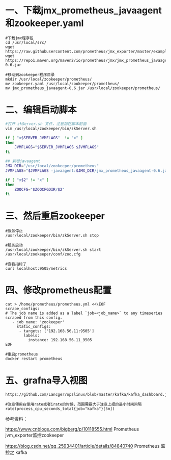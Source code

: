 # 一、下载jmx_prometheus_javaagent和zookeeper.yaml

```
#下载jmx程序包
cd /usr/local/src/
wget https://raw.githubusercontent.com/prometheus/jmx_exporter/master/example_configs/zookeeper.yaml
wget https://repo1.maven.org/maven2/io/prometheus/jmx/jmx_prometheus_javaagent/0.6/jmx_prometheus_javaagent-0.6.jar

#移动到zookeeper程序目录
mkdir /usr/local/zookeeper/prometheus/
mv zookeeper.yaml /usr/local/zookeeper/prometheus/
mv jmx_prometheus_javaagent-0.6.jar /usr/local/zookeeper/prometheus/
```

# 二、编辑启动脚本
```bash
#打开 zkServer.sh 文件，注意加在脚本前面
vim /usr/local/zookeeper/bin/zkServer.sh

if [ "x$SERVER_JVMFLAGS"  != "x" ]
then
    JVMFLAGS="$SERVER_JVMFLAGS $JVMFLAGS"
fi

## 新增javaagent
JMX_DIR="/usr/local/zookeeper/prometheus"
JVMFLAGS="$JVMFLAGS -javaagent:$JMX_DIR/jmx_prometheus_javaagent-0.6.jar=9505:$JMX_DIR/zookeeper.yml"

if [ "x$2" != "x" ]
then
    ZOOCFG="$ZOOCFGDIR/$2"
fi
```

# 三、然后重启zookeeper
```
#服务停止
/usr/local/zookeeper/bin/zkServer.sh stop

#服务启动
/usr/local/zookeeper/bin/zkServer.sh start /usr/local/zookeeper/conf/zoo.cfg

#查看指标了
curl localhost:9505/metrics
```

# 四、修改prometheus配置
```
cat > /home/prometheus/prometheus.yml <<\EOF
scrape_configs:
# The job name is added as a label `job=<job_name>` to any timeseries scraped from this config.
   - job_name: 'zookeeper'
     static_configs:
      - targets: ['192.168.56.11:9505']
        labels:
          instance: 192.168.56.11_9505
EOF

#重启prometheus
docker restart prometheus
```

# 五、grafna导入视图
```
https://github.com/Lancger/opslinux/blob/master/kafka/kafka_dashboard.json

#注意使用在使用rate或者irate的时候，范围需要大于注意上报的最小时间间隔
rate(process_cpu_seconds_total{job="kafka"}[5m])  
```

参考资料：

https://www.cnblogs.com/bigberg/p/10118555.html  Prometheus jvm_exporter监控zookeeper

https://blog.csdn.net/qq_25934401/article/details/84840740  Prometheus 监控之 kafka


